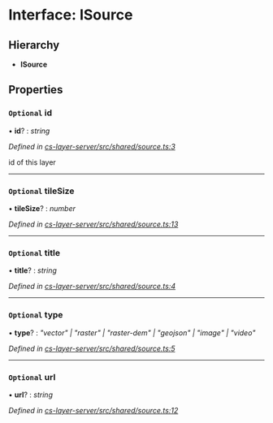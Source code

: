 # Interface: ISource

## Hierarchy

* **ISource**

## Properties

### `Optional` id

• **id**? : *string*

*Defined in [cs-layer-server/src/shared/source.ts:3](https://github.com/RichardHovenkamp/csnext/blob/eefa977/packages/cs-layer-server/src/shared/source.ts#L3)*

id of this layer

___

### `Optional` tileSize

• **tileSize**? : *number*

*Defined in [cs-layer-server/src/shared/source.ts:13](https://github.com/RichardHovenkamp/csnext/blob/eefa977/packages/cs-layer-server/src/shared/source.ts#L13)*

___

### `Optional` title

• **title**? : *string*

*Defined in [cs-layer-server/src/shared/source.ts:4](https://github.com/RichardHovenkamp/csnext/blob/eefa977/packages/cs-layer-server/src/shared/source.ts#L4)*

___

### `Optional` type

• **type**? : *"vector" | "raster" | "raster-dem" | "geojson" | "image" | "video"*

*Defined in [cs-layer-server/src/shared/source.ts:5](https://github.com/RichardHovenkamp/csnext/blob/eefa977/packages/cs-layer-server/src/shared/source.ts#L5)*

___

### `Optional` url

• **url**? : *string*

*Defined in [cs-layer-server/src/shared/source.ts:12](https://github.com/RichardHovenkamp/csnext/blob/eefa977/packages/cs-layer-server/src/shared/source.ts#L12)*
